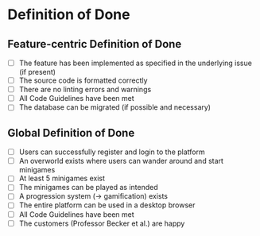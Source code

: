 # Definition of Done

## Feature-centric Definition of Done

- [ ] The feature has been implemented as specified in the underlying issue (if present)
- [ ] The source code is formatted correctly
- [ ] There are no linting errors and warnings
- [ ] All Code Guidelines have been met
- [ ] The database can be migrated (if possible and necessary)

## Global Definition of Done

- [ ] Users can successfully register and login to the platform
- [ ] An overworld exists where users can wander around and start minigames
- [ ] At least 5 minigames exist
- [ ] The minigames can be played as intended
- [ ] A progression system (-> gamification) exists
- [ ] The entire platform can be used in a desktop browser
- [ ] All Code Guidelines have been met
- [ ] The customers (Professor Becker et al.) are happy
